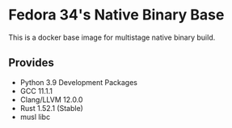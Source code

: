 # Fedora 34's Native Binary Base

This is a docker base image for multistage native binary build.

## Provides

- Python 3.9 Development Packages
- GCC 11.1.1
- Clang/LLVM 12.0.0
- Rust 1.52.1 (Stable)
- musl libc
